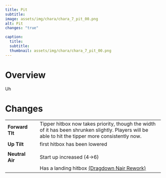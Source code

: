 ```yaml
---
title: Pit
subtitle: 
image: assets/img/chara/chara_7_pit_00.png
alt: Pit
changes: "true"

caption:
  title:
  subtitle: 
  thumbnail: assets/img/chara/chara_7_pit_00.png
---
```


# Overview 

Uh

# Changes

| |  |  |
| :----------- | :-----: | ----------- |
| **Forward Tlt** | | Tipper hitbox now takes priority, though the width of it has been shrunken slightly. Players will be able to hit the tipper more consistently now. |
| **Up Tilt** | | first hitbox has been lowered |
|  |  |  |
| **Neutral Air** | | Start up increased (4->6) |
|  |  | Has a landing hitbox [(Dragdown Nair Rework)](mechanics#Nairs) |